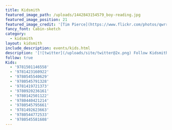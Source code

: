 ```yaml
---
title: Kidsmith
featured_image_path: /uploads/1442843154579_boy-reading.jpg
featured_image_position: 21
featured_image_credit: '[Tim Pierce](https://www.flickr.com/photos/qwrrty/)'
fancy_font: Cabin-sketch
category:
  - kidsmith
layout: kidsmith
include_description: events/kids.html
description: '[![twitter](/uploads/site/twitter@2x.png) Follow Kidsmith on Twitter](https://twitter.com/kidsmithbooks)'
follow: true
Kids:
  - '9781501146558'
  - '9781423160922'
  - '9780545540629'
  - '9780545791328'
  - '9781419721373'
  - '9780920236161'
  - '9780142501122'
  - '9780440421214'
  - '9780545795661'
  - '9781492623663'
  - '9780544772533'
  - '9780545581608'
---
```



